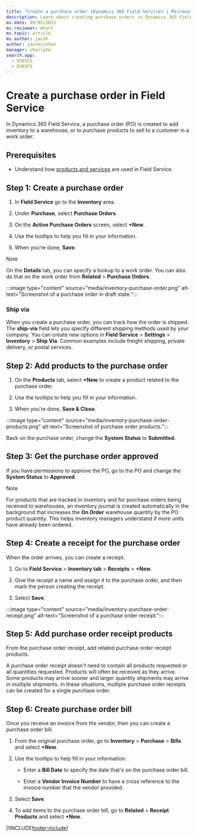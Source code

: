 ```yaml
---
title: "Create a purchase order (Dynamics 365 Field Service) | MicrosoftDocs"
description: Learn about creating purchase orders in Dynamics 365 Field Service
ms.date: 09/05/2022
ms.reviewer: mhart
ms.topic: article
ms.author: jacoh
author: jasonccohen
manager: shellyha
search.app: 
  - D365CE
  - D365FS
---
```


# Create a purchase order in Field Service

In Dynamics 365 Field Service, a purchase order (PO) is created to add inventory to a warehouse, or to purchase products to sell to a customer in a work order.

## Prerequisites

- Understand how [products and services](../field-service/create-product-or-service.md) are used in Field Service.

## Step 1: Create a purchase order
  
1. In **Field Service** go to the **Inventory** area.  

1. Under **Purchase**, select **Purchase Orders**.
  
1. On the **Active Purchase Orders** screen, select **+New**.  
  
1. Use the tooltips to help you fill in your information.  
  
1. When you're done, **Save**.  
  
  > [!NOTE]
  > On the **Details** tab, you can specify a lookup to a work order. You can also do that on the work order from **Related** > **Purchase Orders**.

:::image type="content" source="media/inventory-purchase-order.png" alt-text="Screenshot of a purchase order in draft state.":::

### Ship via

When you create a purchase order, you can track how the order is shipped. The **ship-via** field lets you specify different shipping methods used by your company. You can create new options in **Field Service** > **Settings** > **Inventory** > **Ship Via**. Common examples include freight shipping, private delivery, or postal services.

## Step 2: Add products to the purchase order
  
1. On the **Products** tab, select **+New** to create a product related to the purchase order.  
  
1. Use the tooltips to help you fill in your information.  
  
1. When you're done, **Save & Close**.  

:::image type="content" source="media/inventory-purchase-order-products.png" alt-text="Screenshot of purchase order products.":::

Back on the purchase order, change the **System Status** to **Submitted**.

## Step 3: Get the purchase order approved
  
If you have permissions to approve the PO, go to the PO and change the **System Status** to **Approved**.  

> [!NOTE]
> For products that are tracked in inventory and for purchase orders being received to warehouses, an inventory journal is created automatically in the background that increases the **On Order** warehouse quantity by the PO product quantity. This helps inventory managers understand if more units have already been ordered.

## Step 4: Create a receipt for the purchase order  

When the order arrives, you can create a receipt.  
  
1. Go to **Field Service** > **Inventory tab** > **Receipts** > **+New**.  
  
1. Give the receipt a name and assign it to the purchase order, and then mark the person creating the receipt.  
  
1. Select **Save**.  

:::image type="content" source="media/inventory-purchase-order-receipt.png" alt-text="Screenshot of a purchase order receipt.":::

## Step 5: Add purchase order receipt products  
  
From the purchase order receipt, add related purchase order receipt products.

A purchase order receipt doesn't need to contain all products requested or all quantities requested. Products will often be received as they arrive. Some products may arrive sooner and larger quantity shipments may arrive in multiple shipments. In these situations, multiple purchase order receipts can be created for a single purchase order.

## Step 6: Create purchase order bill

 Once you receive an invoice from the vendor, then you can create a purchase order bill.  
  
1. From the original purchase order, go to **Inventory** > **Purchase** > **Bills** and select **+New**.

1. Use the tooltips to help fill in your information:  
  
   - Enter a **Bill Date** to specify the date that's on the purchase order bill.  
  
   - Enter a **Vendor Invoice Number** to have a cross reference to the invoice number that the vendor provided.  
  
1. Select **Save**.  
  
1. To add items to the purchase order bill, go to **Related** > **Receipt Products** and select **+New**.

[!INCLUDE[footer-include](../includes/footer-banner.md)]
